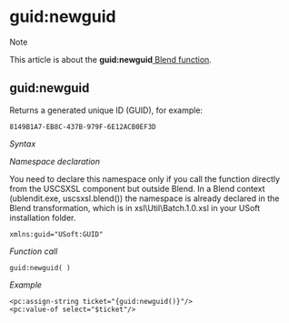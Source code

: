 # guid:newguid



> [!NOTE]
> This article is about the **guid:newguid**[ Blend function](/docs/Repositories/Blend%20functions).

## **guid:newguid**

Returns a generated unique ID (GUID), for example:

```
8149B1A7-EB8C-437B-979F-6E12ACB0EF3D
```

*Syntax*

*Namespace declaration*

You need to declare this namespace only if you call the function directly from the USCSXSL component but outside Blend. In a Blend context (ublendit.exe, uscsxsl.blend()) the namespace is already declared in the Blend transformation, which is in xsl\\Util\\Batch.1.0.xsl in your USoft installation folder.

```
xmlns:guid="USoft:GUID"
```

*Function call*

```
guid:newguid( )
```

*Example*

```language-xml
<pc:assign-string ticket="{guid:newguid()}"/>
<pc:value-of select="$ticket"/>
```

 